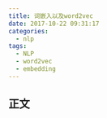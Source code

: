 ```yaml
---
title: 词嵌入以及word2vec
date: 2017-10-22 09:31:17
categories:
  - nlp
tags:
  - NLP
  - word2vec
  - embedding
---
```


## 正文

&ensp;&ensp;&ensp;

##
